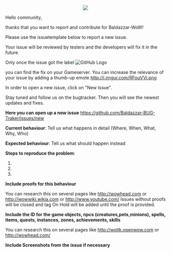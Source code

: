 <p align="center">
  <img src="http://i.imgur.com/eVJM860.jpg">
</p>

Hello community, 

thanks that you want to report and contribute for Baldazzar-WoW!

Please use the issuetemplate below to report a new issue.

Your issue will be reviewed by testers and the developers will fix it in the future.

Only once the issue got the label ![GitHub Logo](http://i.imgur.com/TQviwND.png) 

you can find the fix on your Gameserver.
You can increase the relevance of your issue by adding a thumb-up emote http://i.imgur.com/RFouVVi.png

In order to open a new issue, click on "New Issue".

Stay tuned and follow us on the bugtracker. Then you will see the newest updates and fixes.



**Here you can open up a new issue** https://github.com/Baldazzar-BUG-Traker/issues/new

**Current behaviour**: Tell us what happens in detail (Where, When, What, Why, Who)

**Expected behaviour**: Tell us what should happen instead

**Steps to reproduce the problem**:

1. 
2. 
3. 

**Include proofs for this behaviour**

You can research this on several pages like http://wowhead.com or http://wowwiki.wikia.com or http://www.youtube.com/
Issues without proofs will be closed and tag On Hold will be added until the proof is provided.

**Include the ID for the game objects, npcs (creatures,pets,minions), spells, items, quests, instances, zones, achievements, skills**

You can research this on several pages like http://wotlk.openwow.com or http://wowhead.com/

**Include Screenshots from the issue if necessary**
